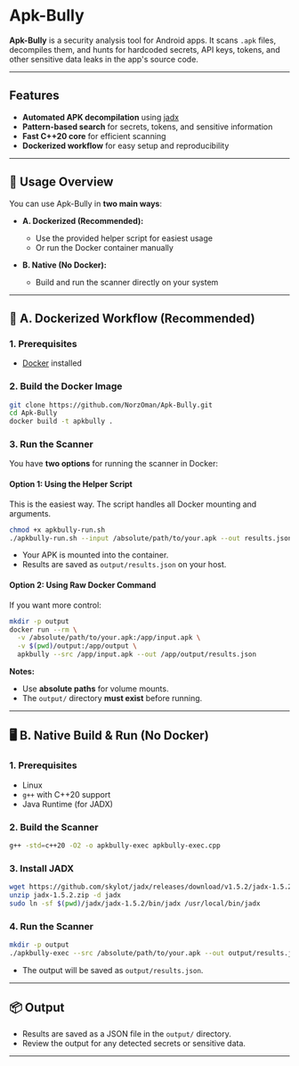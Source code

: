 # Apk-Bully

**Apk-Bully** is a security analysis tool for Android apps. It scans `.apk` files, decompiles them, and hunts for hardcoded secrets, API keys, tokens, and other sensitive data leaks in the app's source code.

---

## Features

- **Automated APK decompilation** using [jadx](https://github.com/skylot/jadx)
- **Pattern-based search** for secrets, tokens, and sensitive information
- **Fast C++20 core** for efficient scanning
- **Dockerized workflow** for easy setup and reproducibility

---

## 🚀 Usage Overview

You can use Apk-Bully in **two main ways**:

- **A. Dockerized (Recommended):**  
  - Use the provided helper script for easiest usage  
  - Or run the Docker container manually

- **B. Native (No Docker):**  
  - Build and run the scanner directly on your system

---

## 🐳 A. Dockerized Workflow (Recommended)

### 1. Prerequisites

- [Docker](https://docs.docker.com/get-docker/) installed

### 2. Build the Docker Image

```bash
git clone https://github.com/NorzOman/Apk-Bully.git
cd Apk-Bully
docker build -t apkbully .
```

### 3. Run the Scanner

You have **two options** for running the scanner in Docker:

#### Option 1: Using the Helper Script

This is the easiest way. The script handles all Docker mounting and arguments.

```bash
chmod +x apkbully-run.sh
./apkbully-run.sh --input /absolute/path/to/your.apk --out results.json
```

- Your APK is mounted into the container.
- Results are saved as `output/results.json` on your host.

#### Option 2: Using Raw Docker Command

If you want more control:

```bash
mkdir -p output
docker run --rm \
  -v /absolute/path/to/your.apk:/app/input.apk \
  -v $(pwd)/output:/app/output \
  apkbully --src /app/input.apk --out /app/output/results.json
```

**Notes:**
- Use **absolute paths** for volume mounts.
- The `output/` directory **must exist** before running.

---

## 🖥️ B. Native Build & Run (No Docker)

### 1. Prerequisites

- Linux
- `g++` with C++20 support
- Java Runtime (for JADX)

### 2. Build the Scanner

```bash
g++ -std=c++20 -O2 -o apkbully-exec apkbully-exec.cpp
```

### 3. Install JADX

```bash
wget https://github.com/skylot/jadx/releases/download/v1.5.2/jadx-1.5.2.zip
unzip jadx-1.5.2.zip -d jadx
sudo ln -sf $(pwd)/jadx/jadx-1.5.2/bin/jadx /usr/local/bin/jadx
```

### 4. Run the Scanner

```bash
mkdir -p output
./apkbully-exec --src /absolute/path/to/your.apk --out output/results.json
```

- The output will be saved as `output/results.json`.

---

## 📦 Output

- Results are saved as a JSON file in the `output/` directory.
- Review the output for any detected secrets or sensitive data.

---